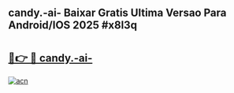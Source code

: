 ## candy.-ai- Baixar Gratis Ultima Versao Para Android/IOS 2025 #x8l3q

# <h2><a href="https://ainizakaria.my?title=candy.-ai-&ref=20M">🔗👉 🔴 candy.-ai-</a></h2>

[![acn](https://github.com/user-attachments/assets/0f9c940e-d8b0-45ae-aac7-cd30a18b3e1c)](https://ainizakaria.my?title=candy.-ai-&ref=20M)

